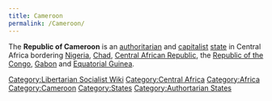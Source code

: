 ```yaml
---
title: Cameroon
permalink: /Cameroon/
---
```


The **Republic of Cameroon** is an
[authoritarian](Authoritarianism.md "wikilink") and
[capitalist](Capitalism.md "wikilink") [state](List_of_States.md "wikilink")
in Central Africa bordering [Nigeria](Nigeria.md "wikilink"),
[Chad](Chad.md "wikilink"), [Central African
Republic](Central_African_Republic.md "wikilink"), the [Republic of the
Congo](Republic_of_the_Congo.md "wikilink"), [Gabon](Gabon.md "wikilink") and
[Equatorial Guinea](Equatorial_Guinea.md "wikilink").

[Category:Libertarian Socialist
Wiki](Category:Libertarian_Socialist_Wiki.md "wikilink") [Category:Central
Africa](Category:Central_Africa.md "wikilink")
[Category:Africa](Category:Africa.md "wikilink")
[Category:Cameroon](Category:Cameroon.md "wikilink")
[Category:States](Category:States.md "wikilink") [Category:Authortarian
States](Category:Authortarian_States.md "wikilink")